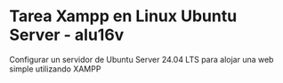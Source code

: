 # Tarea Xampp en Linux Ubuntu Server - alu16v
Configurar un servidor de Ubuntu Server 24.04 LTS para alojar una web simple utilizando XAMPP  
